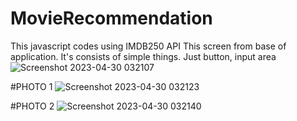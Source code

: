 # MovieRecommendation
This javascript codes using IMDB250 API
This screen from base of application. It's consists of simple things. Just button, input area
![Screenshot 2023-04-30 032107](https://user-images.githubusercontent.com/100261612/235329616-25d8b83c-f874-440a-9454-fc9b852d7e25.png)

#PHOTO 1
![Screenshot 2023-04-30 032123](https://user-images.githubusercontent.com/100261612/235329661-b1d41ca8-54e9-489a-a3b8-9657c191223e.png)

#PHOTO 2
![Screenshot 2023-04-30 032140](https://user-images.githubusercontent.com/100261612/235329663-501c5736-3dd6-45ac-aa3a-3fb08c78efc1.png)
